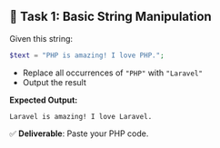## 🧩 Task 1: Basic String Manipulation

Given this string:
```php
$text = "PHP is amazing! I love PHP.";
```

- Replace all occurrences of `"PHP"` with `"Laravel"`  
- Output the result  

**Expected Output:**
```
Laravel is amazing! I love Laravel.
```

✅ **Deliverable**: Paste your PHP code.